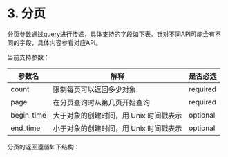 # 3. 分页

分页参数通过query进行传递，具体支持的字段如下表。针对不同API可能会有不同的字段，具体内容参看对应API。

当前支持参数：

| 参数名     | 解释                                   | 是否必选 |
| ---------- | -------------------------------------- | -------- |
| count      | 限制每页可以返回多少对象               | required |
| page       | 在分页查询时从第几页开始查询           | required |
| begin_time | 大于对象的创建时间，用 Unix 时间戳表示 | optional |
| end_time   | 小于对象的创建时间，用 Unix 时间戳表示 | optional |

分页的返回遵循如下结构：

```json

```

